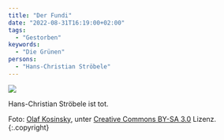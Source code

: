 ```yaml
---
title: "Der Fundi"
date: "2022-08-31T16:19:00+02:00"
tags:
  - "Gestorben"
keywords:
  - "Die Grünen"
persons:
  - "Hans-Christian Ströbele"
---
```


![](/img/stroebele.jpg)

Hans-Christian Ströbele ist tot.

Foto: [Olaf Kosinsky](https://commons.wikimedia.org/wiki/File:2017-09-17_Hans-Christian_Str%C3%B6bele_by_Olaf_Kosinsky-1_(cropped).jpg), unter [Creative Commons BY-SA 3.0](https://creativecommons.org/licenses/by-sa/3.0) Lizenz. {:.copyright}
